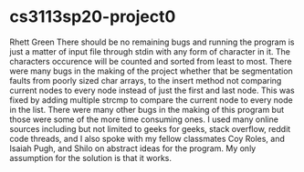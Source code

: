 # cs3113sp20-project0
Rhett Green
There should be no remaining bugs and running the program is just a matter of input file through stdin with any form of character in it. The characters occurence will be counted and sorted from least to most. There were many bugs in the making of the project whether that be segmentation faults from poorly sized char arrays, to the insert method not comparing current nodes to every node instead of just the first and last node. This was fixed by adding multiple strcmp to compare the current node to every node in the list. There were many other bugs in the making of this program but those were some of the more time consuming ones. I used many online sources including but not limited to geeks for geeks, stack overflow, reddit code threads, and I also spoke with my fellow classmates Coy Roles, and Isaiah Pugh, and Shilo on abstract ideas for the program. My only assumption for the solution is that it works.
